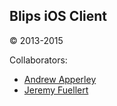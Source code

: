 ## Blips iOS Client 
 &copy; 2013-2015

Collaborators:

* [Andrew Apperley](https://github.com/andrewapperley/)
* [Jeremy Fuellert](https://github.com/jfuellert)

